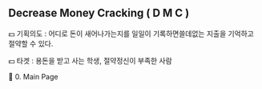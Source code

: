 ## Decrease Money Cracking ( D M C )

💵 기획의도 : 어디로 돈이 새어나가는지를 일일이 기록하면쓸데없는 지출을 기억하고 절약할 수 있다.

💵 타겟 : 용돈을 받고 사는 학생, 절약정신이 부족한 사람

📱 0. Main Page
